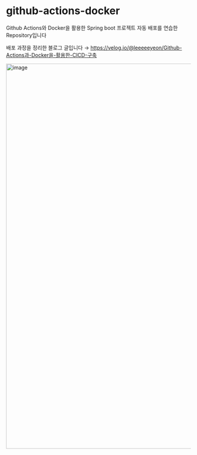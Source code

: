 # github-actions-docker
Github Actions와 Docker을 활용한 Spring boot 프로젝트 자동 배포를 연습한 Repository입니다

배포 과정을 정리한 블로그 글입니다 → https://velog.io/@leeeeeyeon/Github-Actions과-Docker을-활용한-CICD-구축

<img width="1048" alt="image" src="https://user-images.githubusercontent.com/65899774/215550315-e71ae543-e532-413c-b45b-4f9d676ad70d.png">
